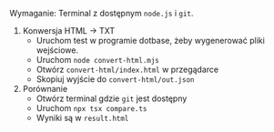 
Wymaganie:
    Terminal z dostępnym `node.js` i `git`.

1. Konwersja HTML -> TXT
    * Uruchom test w programie dotbase, żeby wygenerować pliki wejściowe.
    * Uruchom `node convert-html.mjs`
    * Otwórz `convert-html/index.html` w przegądarce
    * Skopiuj wyjście do `convert-html/out.json`
2. Porównanie
    * Otwórz terminal gdzie `git` jest dostępny
    * Uruchom `npx tsx compare.ts`
    * Wyniki są w `result.html`
